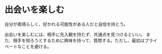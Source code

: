 # 出会いを楽しむ

自分が素晴らしく、好かれる可能性がある人だと自信を持とう。

出会いを楽しむには、相手に先入観を持たず、共通点を見つけるといい。
また、相手を知ろうとするために興味を持って、質問する。ただし、最初はプライベートなことを避ける。
